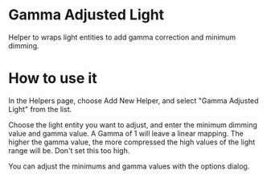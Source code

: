 # Gamma Adjusted Light

Helper to wraps light entities to add gamma correction and minimum dimming.

# How to use it

In the Helpers page, choose Add New Helper, and select "Gamma Adjusted Light" from the list.

Choose the light entity you want to adjust, and enter the minimum dimming value and gamma value. A Gamma of 1 will leave a linear mapping. The higher the gamma value, the more compressed the high values of the light range will be. Don't set this too high.

You can adjust the minimums and gamma values with the options dialog.
